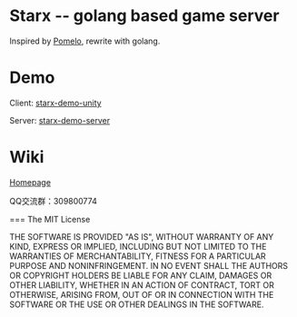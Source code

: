# Starx -- golang based game server

Inspired by [Pomelo](https://github.com/NetEase/pomelo), rewrite with golang.

# Demo
Client: [starx-demo-unity](https://github.com/chrislonng/starx-demo-unity)

Server: [starx-demo-server](https://github.com/chrislonng/starx-demo-server)

# Wiki
[Homepage](https://github.com/chrislonng/starx/wiki)

QQ交流群：309800774


===
The MIT License

THE SOFTWARE IS PROVIDED "AS IS", WITHOUT WARRANTY OF ANY KIND, EXPRESS OR
IMPLIED, INCLUDING BUT NOT LIMITED TO THE WARRANTIES OF MERCHANTABILITY,
FITNESS FOR A PARTICULAR PURPOSE AND NONINFRINGEMENT. IN NO EVENT SHALL THE
AUTHORS OR COPYRIGHT HOLDERS BE LIABLE FOR ANY CLAIM, DAMAGES OR OTHER
LIABILITY, WHETHER IN AN ACTION OF CONTRACT, TORT OR OTHERWISE, ARISING FROM,
OUT OF OR IN CONNECTION WITH THE SOFTWARE OR THE USE OR OTHER DEALINGS IN
THE SOFTWARE.
